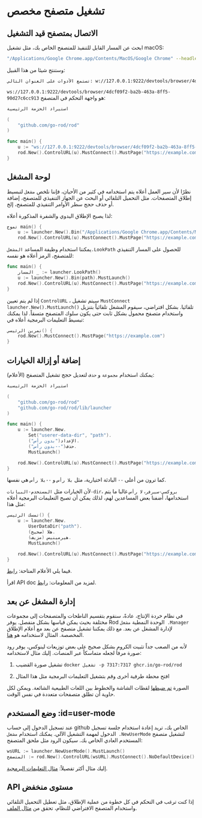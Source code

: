 # تشغيل متصفح مخصص

## الاتصال بمتصفح قيد التشغيل

ابحث عن المسار القابل للتنفيذ للمتصفح الخاص بك، مثل تشغيل macOS:

```bash
"/Applications/Google Chrome.app/Contents/MacOS/Google Chrome" --headless --Remote-debugging-port=9222
```

وستنتج شيئا من هذا القبيل:

```txt
تستمع الأدوات على العنوان التالي: w://127.0.0.1:9222/devtools/browser/4dcf09f2-ba2b-463a-8ff5-90d27c6c913
```

`ws://127.0.0.1:9222/devtools/browser/4dcf09f2-ba2b-463a-8ff5-90d27c6cc913` هو واجهة التحكم في المتصفح:

```go
استيراد الحزمة الرئيسية

(
    "github.com/go-rod/rod"
)

func main() {
    u := "ws://127.0.0.1:9222/devtools/browser/4dcf09f2-ba2b-463a-8ff5-90d27c6cc913"
    rod.New().ControlURL(u).MustConnect().MustPage("https://example.com")
}
```

## لوحة المشغل

نظرًا لأن سير العمل أعلاه يتم استخدامه في كثير من الأحيان، فإننا نلخص `مشغل` لتبسيط إطلاق المتصفحات. مثل التحميل التلقائي أو البحث عن الجهاز التنفيذي للمتصفح، إضافة أو حذف حجج سطر الأوامر التنفيذي للمتصفح، إلخ.

لذا يصبح الإطلاق اليدوي والشفرة المذكورة أعلاه:

```go
تموج main() {
    u := launcher.New().Bin("/Applications/Google Chrome.app/Contents/MacOS/Google Chrome").MustLaunch()
    rod.New().ControlURL(u).MustConnect().MustPage("https://example.com")

```

يمكننا استخدام وظيفة المساعد `المشغل.LookPath` للحصول على المسار التنفيذي للمتصفح، الرمز أعلاه هو نفسه:

```go
func main() {
    المسار _ := launcher.LookPath()
    u := launcher.New().Bin(path).MustLaunch()
    rod.New().ControlURL(u).MustConnect().MustPage("https://example.com")
}
```

إذا لم يتم تعيين `ControlURL` ، سيتم تشغيل `MustConnect` `launcher.New().MustLaunch()` تلقائيا. بشكل افتراضي، سيقوم المشغل تلقائياً بتنزيل واستخدام متصفح محمول بشكل ثابت حتى يكون سلوك المتصفح متسقاً. لذا يمكنك تبسيط التعليمات البرمجية أعلاه في:

```go
تمرين الرئيسي() {
    rod.New().MustConnect().MustPage("https://example.com")
}
```

## إضافة أو إزالة الخيارات

يمكنك استخدام `مجموعة` و `حذف` لتعديل حجج تشغيل المتصفح (الأعلام):

```go
استيراد الحزمة الرئيسية

(
    "github.com/go-rod/rod"
    "github.com/go-rod/rod/lib/launcher
)

func main() {
    u := launcher.New.
        Set("userer-data-dir", "path").
        الإعداد("بدون رأس").
        حذف("--بدون رأس").
        MustLaunch()

    rod.New().ControlURL(u).MustConnect().MustPage("https://example.com")
}
```

كما ترون من أعلى `--` البادئة اختيارية، مثل `بلا رأس` و `--بلا رأس` هي نفسها.

لأن الخيارات مثل `المستخدم-البيانات-dir`، `بروكسي-سيرفر`، `لا رأس` غالبا ما يتم استخدامها، أضفنا بعض المساعدين لهم، لذلك يمكن أن تصبح التعليمات البرمجية أعلاه مثل هذا:

```go
تمسك الرئيسي() {
    u := launcher.New.
        UserDataDir("path").
        هلا (صحيح).
        هيرمينيس (مزيف).
        MustLaunch()

    rod.New().ControlURL(u).MustConnect().MustPage("https://example.com")
}
```

فيما يلي الأعلام المتاحة: [رابط](https://peter.sh/experiments/chromium-command-line-switches).

اقرأ API doc لمزيد من المعلومات: [رابط](https://pkg.go.dev/github.com/go-rod/rod/lib/launcher#Launcher).

## إدارة المشغل عن بعد

في نظام خردة الإنتاج، عادةً، سنقوم بتقسيم الناطحات والمتصفحات إلى مجموعات مختلفة بحيث يمكن قياسها بشكل منفصل. يوفر Rod الوحدة النمطية `مشغل .Manager` لإدارة المشغل عن بعد. مع ذلك يمكننا تشغيل متصفح عن بعد مع أعلام الإطلاق المخصصة. المثال لاستخدامه هو [هنا](https://github.com/go-rod/rod/blob/master/lib/launcher/rod-manager/main.go).

لأنه من الصعب جداً تثبيت الكروم بشكل صحيح على بعض توزيعات لينوكس، يوفر رود صورة مرفأ لجعله متماسكاً عبر المنصات. إليك مثال لاستخدامه:

1. تشغيل صورة القضيب `docker تشغيل -p 7317:7317 ghcr.io/go-rod/rod`

2. افتح محطة طرفية أخرى وقم بتشغيل التعليمات البرمجية مثل هذا المثال [](https://github.com/go-rod/rod/blob/master/lib/examples/launch-managed/main.go)

الصورة [تم ضبطها](https://github.com/go-rod/rod/blob/master/lib/docker/Dockerfile) لقطات الشاشة والخطوط بين اللغات الطبيعية الشائعة. ويمكن لكل حاوية أن تطلق متصفحات متعددة في نفس الوقت.

## وضع المستخدم :id=user-mode

عند تسجيل الدخول إلى حساب github الخاص بك، تريد إعادة استخدام جلسة تسجيل الدخول لمهمة التشغيل الآلي. يمكنك استخدام `مشغل .NewUserMode` لتشغيل متصفح المستخدم العادي الخاص بك. سيكون الرود مثل ملحق المتصفح:

```go
wsURL := launcher.NewUserMode().MustLaunch()
المتصفح := rod.New().ControlURL(wsURL).MustConnect().NoDefaultDevice()
```

إليك مثال أكثر تفصيلاً: [مثال التعليمات البرمجية](https://github.com/go-rod/rod/blob/master/lib/examples/use-rod-like-chrome-extension/main.go).

## API مستوى منخفض

إذا كنت ترغب في التحكم في كل خطوة من عملية الإطلاق، مثل تعطيل التحميل التلقائي واستخدام المتصفح الافتراضي للنظام، تحقق من [مثال الملف](https://github.com/go-rod/rod/blob/master/lib/launcher/example_test.go).
